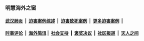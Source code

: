 
### 明慧海外之窗

####  [武汉肺炎](indexes/365.md?t=05221301) &nbsp;|&nbsp;  [迫害案例综述](indexes/328.md?t=05221301) &nbsp;|&nbsp; [迫害致死案例](indexes/277.md?t=05221301)  &nbsp;|&nbsp; [更多迫害案例](indexes/81.md?t=05221301)  &nbsp;|&nbsp; 
####  [时事评论](indexes/19.md?t=05221301) &nbsp;|&nbsp; [海外简讯](indexes/245.md?t=05221301)&nbsp;|&nbsp;  [社会支持](indexes/140.md?t=05221301) &nbsp;|&nbsp; [褒奖决议](indexes/282.md?t=05221301) &nbsp;|&nbsp; [社区报道](indexes/91.md?t=05221301)  &nbsp;|&nbsp; [天人之间](indexes/78.md?t=05221301) 

